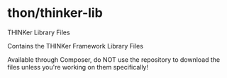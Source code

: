 thon/thinker-lib
============

THINKer Library Files

Contains the THINKer Framework Library Files

Available through Composer, do NOT use the repository to download the files unless you're working on them specifically!